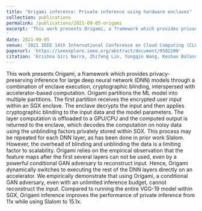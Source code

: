 ```yaml
---
title: "Origami inference: Private inference using hardware enclaves"
collection: publications
permalink: /publications/2021-09-05-origami
excerpt: 'This work presents Origami, a framework which provides privacy-preserving inference for large deep neural network (DNN) models through a combination of enclave execution, cryptographic blinding, interspersed with accelerator-based computation. Origami partitions the ML model into multiple partitions. The first partition receives the encrypted user input within an SGX enclave. The enclave decrypts the input and then applies cryptographic blinding to the input data and the model parameters. The layer computation is offloaded to a GPU/CPU and the computed output is returned to the enclave, which decodes the computation on noisy data using the unblinding factors privately stored within SGX. This process may be repeated for each DNN layer, as has been done in prior work Slalom. However, the overhead of blinding and unblinding the data is a limiting factor to scalability. Origami relies on the empirical observation that the feature maps after the first several layers can not be used, even by a powerful conditional GAN adversary to reconstruct input. Hence, Origami dynamically switches to executing the rest of the DNN layers directly on an accelerator. We empirically demonstrate that using Origami, a conditional GAN adversary, even with an unlimited inference budget, cannot reconstruct the input. Compared to running the entire VGG-19 model within SGX, Origami inference improves the performance of private inference from 11x while using Slalom to 15.1x.
'
date: 2021-09-05
venue: '2021 IEEE 14th International Conference on Cloud Computing (CLOUD)'
paperurl: 'https://ieeexplore.ieee.org/abstract/document/9582200'
citation: 'Krishna Giri Narra, Zhifeng Lin, Yongqin Wang, Keshav Balasubramanian and Murali Annavaram, "Origami Inference: Private Inference Using Hardware Enclaves," 2021 IEEE 14th International Conference on Cloud Computing (CLOUD)'
---
```

This work presents Origami, a framework which provides privacy-preserving inference for large deep neural network (DNN) models through a combination of enclave execution, cryptographic blinding, interspersed with accelerator-based computation. Origami partitions the ML model into multiple partitions. The first partition receives the encrypted user input within an SGX enclave. The enclave decrypts the input and then applies cryptographic blinding to the input data and the model parameters. The layer computation is offloaded to a GPU/CPU and the computed output is returned to the enclave, which decodes the computation on noisy data using the unblinding factors privately stored within SGX. This process may be repeated for each DNN layer, as has been done in prior work Slalom. However, the overhead of blinding and unblinding the data is a limiting factor to scalability. Origami relies on the empirical observation that the feature maps after the first several layers can not be used, even by a powerful conditional GAN adversary to reconstruct input. Hence, Origami dynamically switches to executing the rest of the DNN layers directly on an accelerator. We empirically demonstrate that using Origami, a conditional GAN adversary, even with an unlimited inference budget, cannot reconstruct the input. Compared to running the entire VGG-19 model within SGX, Origami inference improves the performance of private inference from 11x while using Slalom to 15.1x.


